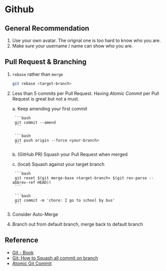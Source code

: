 # Github

## General Recommendation

1. Use your own avatar. The orignal one is too hard to know who you are.
2. Make sure your username / name can show who you are.

## Pull Request & Branching

1. `rebase` rather than `merge`
    ```bash
    git rebase <target-branch>
    ```

2. Less than 5 commits per Pull Request.
    Having *Atomic Commit* per Pull Request is great but not a must.

    a. Keep amending your first commit

        ```bash
        git commit --amend
        ```

        ```bash
        git push origin --force <your-branch>
        ```

    b. (GitHub PR) Squash your Pull Request when merged

    c. (local) Squash against your target branch

        ```bash
        git reset $(git merge-base <target-branch> $(git rev-parse --abbrev-ref HEAD))
        ```

        ```bash
        git commit -m 'chore: I go to school by bus'
        ```

3. Consider Auto-Merge
4. Branch out from default branch, merge back to default branch

## Reference

- [Git - Book](https://git-scm.com/book "https://git-scm.com/book")
- [Git: How to Squash all commit on branch](https://stackoverflow.com/questions/25356810/git-how-to-squash-all-commits-on-branch "https://stackoverflow.com/questions/25356810/git-how-to-squash-all-commits-on-branch")
- [Atomic Git Commit](https://www.aleksandrhovhannisyan.com/blog/atomic-git-commits "https://www.aleksandrhovhannisyan.com/blog/atomic-git-commits")
